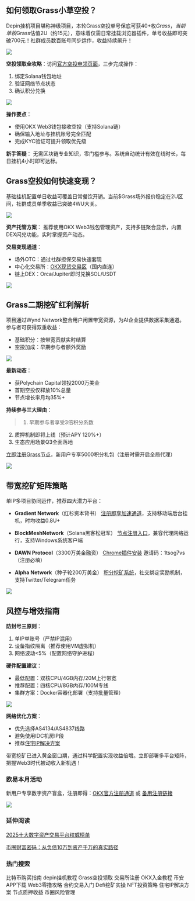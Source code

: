 ## 如何领取Grass小草空投？
Depin挂机项目堪称神级项目，本轮Grass空投单号保底可获40+枚$Grass，当前单枚$Grass估值2U（约15元），意味着仅需日常挂载浏览器插件，单号收益即可突破700元！社群成员数百账号同步运作，收益持续飙升！

![](https://ac63e02.webp.li/depingrass001.png)

**空投领取全攻略**：访问[官方空投申领页面](https://grassfoundation.io/claim)，三步完成操作：

1. 绑定Solana钱包地址
2. 验证网络节点状态
3. 确认积分兑换

![](https://ac63e02.webp.li/depingrass003.jpg)

**操作要点**：
- 使用OKX Web3钱包接收空投（支持Solana链）
- 确保输入地址与挂机账号完全匹配
- 完成KYC验证可提升领取优先级

**新手答疑**：
无需区块链专业知识，零门槛参与。系统自动统计有效在线时长，每日挂机4小时即可达标。

## Grass空投如何快速变现？
基础挂机配置单日收益可覆盖日常餐饮开销。当前$Grass场外报价稳定在2U区间，社群成员单季收益已突破4WU大关。

![](https://ac63e02.webp.li/depingrass004.jpg)

**资产托管方案**：
推荐使用OKX Web3钱包管理资产，支持多链聚合显示，内置DEX闪兑功能，实时掌握资产动态。

**交易变现通道**：
- 场外OTC：通过社群担保交易快速套现
- 中心化交易所：[OKX现货交易区](https://www.chouyi.pro/join/18639032)（国内直连）
- 链上DEX：Orca/Jupiter即时兑换SOL/USDT

![](https://ac63e02.webp.li/depingrass005.png)

## Grass二期挖矿红利解析
项目通过Wynd Network整合用户闲置带宽资源，为AI企业提供数据采集通道。参与者可获得双重收益：
- 基础积分：按带宽贡献实时结算
- 空投加成：早期参与者额外奖励

![](https://ac63e02.webp.li/depingrass006.png)

**最新动态**：
- 获Polychain Capital领投2000万美金
- 首期空投仅释放10%总量
- 节点增长率月均35%+

**持续参与三大理由**：
>1. 早期参与者享受3倍积分系数
2. 质押机制即将上线（预计APY 120%+）
3. 生态应用场景Q3全面落地

[立即注册Grass节点](https://app.getgrass.io/register/?referralCode=LJhetvCEXgT1wJW)，新用户专享5000积分礼包（注册时需开启全局代理）

![](https://ac63e02.webp.li/depingrass007.jpg)

## 带宽挖矿矩阵策略
单IP多项目协同运作，推荐四大潜力平台：

- **Gradient Network**（红杉资本背书）
[注册即享加速通道](https://app.gradient.network/signup?code=FF5A2W)，支持移动端后台挂机，时均收益0.8U+

- **BlockMeshNetwork**（Solana黑客松冠军）
[节点注册入口](https://app.blockmesh.xyz/register?invite_code=bot)，兼容代理网络运行，支持Windows系统客户端

- **DAWN Protocol**（3300万美金融资）
[Chrome插件安装](https://chromewebstore.google.com/detail/dawn-validator-chrome-ext/fpdkjdnhkakefebpekbdhillbhonfjjp?authuser=0&hl=en&pli=1)
邀请码：1tsog7vs（注册必填）

- **Alpha Network**（种子轮200万美金）
[积分挖矿系统](https://alphaos.net/point?invite=0FPTPN)，社交绑定奖励机制，支持Twitter/Telegram任务

![](https://ac63e02.webp.li/depingrass008.jpg)

## 风控与增效指南
**防封号三原则**：
1. 单IP单账号（严禁IP混用）
2. 设备指纹隔离（推荐使用VM虚拟机）
3. 网络波动<5%（配置网络守护进程）

**硬件配置建议**：
- 最低配置：双核CPU/4GB内存/20M上行带宽
- 推荐配置：四核CPU/8GB内存/100M专线
- 集群方案：Docker容器化部署（支持批量管理）

![](https://ac63e02.webp.li/depingrass009.jpg)

**网络优化方案**：
- 优先选择AS4134/AS4837线路
- 避免使用IDC机房IP段
- 推荐[住宅IP解决方案](https://shuziren.github.io/ssrvps/)

带宽挖矿已进入黄金窗口期，通过科学配置实现收益倍增。立即部署多平台矩阵，把握Web3时代被动收入新机遇！


### 欧易本月活动
新用户专享数字资产盲盒，注册即得：[OKX官方注册通道](https://www.okx.com/zh-hans/join/74873351) 或 [备用注册链接](https://www.chouyi.world/zh-hans/join/18639032)

[![](https://fe095ec.webp.li/top-10-exchanges-001.jpg)](https://www.chouyi.world/zh-hans/join/18639032)

### 延伸阅读
[2025十大数字资产交易平台权威榜单](https://btc8848.com/top-10-exchanges/)

[币圈财富密码：从负债10万到资产千万的真实路径](https://heiyetouzi.xyz/biquanstory001/)


### 热门搜索
比特币购买指南 depin挂机教程 Grass空投领取 交易所注册 OKX入金教程 币安APP下载 Web3零撸攻略 合约交易入门 Defi挖矿实操 NFT投资策略 住宅IP解决方案 节点质押收益 币圈风险管理